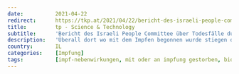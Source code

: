 ```yaml
---
date:          2021-04-22
redirect:      https://tkp.at/2021/04/22/bericht-des-israeli-people-committee-ueber-todesfaelle-durch-impfung/
title:         tp - Science & Technology
subtitle:      'Bericht des Israeli People Committee über Todesfälle durch Impfung'
description:   'Überall dort wo mit dem Impfen begonnen wurde stiegen die Zahlen der Infektionen und in der Folge auch die der Todesfälle zum Teil drastisch an. Das konnten wir seit Beginn dieses Jahres beobachten. Besonders krass war es in Israel, da sehr rasch ein sehr großer Teil der Bevölkerung geimpft wurde. Eine unabhängige Untersuchung über Nebenwirkungen …'
country:       IL
categories:    [Impfung]
tags:          [impf-nebenwirkungen, mit oder an impfung gestorben, biontech]
---
```

